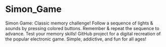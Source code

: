 # Simon_Game
Simon Game: Classic memory challenge! Follow a sequence of lights &amp; sounds by pressing colored buttons. Remember &amp; repeat the sequence to advance. Test your memory skills! GitHub project for a digital recreation of the popular electronic game. Simple, addictive, and fun for all ages!
